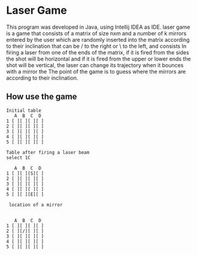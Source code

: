 # Laser Game

This program was developed in Java, using Intellij IDEA as IDE. laser game is a game that consists of a matrix of size nxm and a number of k mirrors entered by the user which are randomly inserted into the matrix according to their inclination that can be / to the right or \ to the left, and consists In firing a laser from one of the ends of the matrix, if it is fired from the sides the shot will be horizontal and if it is fired from the upper or lower ends the shot will be vertical, the laser can change its trajectory when it bounces with a mirror the The point of the game is to guess where the mirrors are according to their inclination.


## How use the game

```
Initial table 
   A  B  C  D   
1 [ ][ ][ ][ ]
2 [ ][ ][ ][ ]
3 [ ][ ][ ][ ]
4 [ ][ ][ ][ ]
5 [ ][ ][ ][ ]

Table after firing a laser beam
select 1C

   A  B  C  D  
1 [ ][ ][S][ ]
2 [ ][ ][ ][ ]
3 [ ][ ][ ][ ]
4 [ ][ ][ ][ ]
5 [ ][ ][E][ ]

 location of a mirror


   A  B  C  D 
1 [ ][ ][ ][ ]
2 [ ][/][ ][ ]
3 [ ][ ][ ][ ]
4 [ ][ ][ ][ ]
5 [ ][ ][ ][ ]
```
